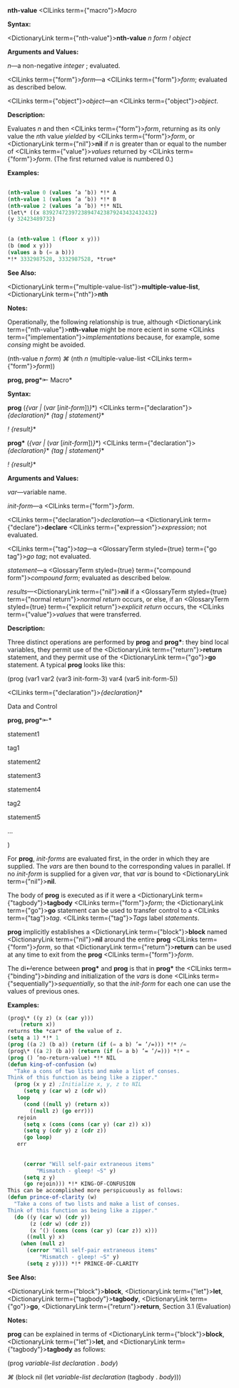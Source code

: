 **nth-value** <ClLinks  term={"macro"}><i>Macro</i></ClLinks> 



**Syntax:** 



<DictionaryLink  term={"nth-value"}><b>nth-value</b></DictionaryLink> *n form ! object* 



**Arguments and Values:** 



*n*—a non-negative *integer* ; evaluated. 



<ClLinks  term={"form"}><i>form</i></ClLinks>—a <ClLinks  term={"form"}><i>form</i></ClLinks>; evaluated as described below. 



<ClLinks  term={"object"}><i>object</i></ClLinks>—an <ClLinks  term={"object"}><i>object</i></ClLinks>. 



**Description:** 



Evaluates *n* and then <ClLinks  term={"form"}><i>form</i></ClLinks>, returning as its only value the *n*th value *yielded* by <ClLinks  term={"form"}><i>form</i></ClLinks>, or <DictionaryLink  term={"nil"}><b>nil</b></DictionaryLink> if *n* is greater than or equal to the number of <ClLinks  term={"value"}><i>values</i></ClLinks> returned by <ClLinks  term={"form"}><i>form</i></ClLinks>. (The first returned value is numbered 0.) 



**Examples:**
```lisp
 
(nth-value 0 (values ’a ’b)) *!* A 
(nth-value 1 (values ’a ’b)) *!* B 
(nth-value 2 (values ’a ’b)) *!* NIL 
(let\* ((x 83927472397238947423879243432432432) 
(y 32423489732) 
 
 
(a (nth-value 1 (floor x y))) 
(b (mod x y))) 
(values a b (= a b))) 
*!* 3332987528, 3332987528, *true* 
```
**See Also:** 



<DictionaryLink  term={"multiple-value-list"}><b>multiple-value-list</b></DictionaryLink>, <DictionaryLink  term={"nth"}><b>nth</b></DictionaryLink> 



**Notes:** 



Operationally, the following relationship is true, although <DictionaryLink  term={"nth-value"}><b>nth-value</b></DictionaryLink> might be more ecient in some <ClLinks  term={"implementation"}><i>implementations</i></ClLinks> because, for example, some *consing* might be avoided. 



(nth-value *n form*) *⌘* (nth *n* (multiple-value-list <ClLinks  term={"form"}><i>form</i></ClLinks>)) 



**prog, prog***⇤ Macro* 



**Syntax:** 



**prog** (*\{var |* (*var* [*init-form*])*\}*\*) <ClLinks  term={"declaration"}><i>\{declaration\}</i></ClLinks>\* *\{tag | statement\}*\* 



*! \{result\}*\* 



**prog\*** (*\{var |* (*var* [*init-form*])*\}*\*) <ClLinks  term={"declaration"}><i>\{declaration\}</i></ClLinks>\* *\{tag | statement\}*\* 



*! \{result\}*\* 



**Arguments and Values:** 



*var*—variable name. 



*init-form*—a <ClLinks  term={"form"}><i>form</i></ClLinks>. 



<ClLinks  term={"declaration"}><i>declaration</i></ClLinks>—a <DictionaryLink  term={"declare"}><b>declare</b></DictionaryLink> <ClLinks  term={"expression"}><i>expression</i></ClLinks>; not evaluated. 



<ClLinks  term={"tag"}><i>tag</i></ClLinks>—a <GlossaryTerm styled={true} term={"go tag"}><i>go tag</i></GlossaryTerm>; not evaluated. 



*statement*—a <GlossaryTerm styled={true} term={"compound form"}><i>compound form</i></GlossaryTerm>; evaluated as described below. 



*results*—<DictionaryLink  term={"nil"}><b>nil</b></DictionaryLink> if a <GlossaryTerm styled={true} term={"normal return"}><i>normal return</i></GlossaryTerm> occurs, or else, if an <GlossaryTerm styled={true} term={"explicit return"}><i>explicit return</i></GlossaryTerm> occurs, the <ClLinks  term={"value"}><i>values</i></ClLinks> that were transferred. 



**Description:** 



Three distinct operations are performed by **prog** and **prog\***: they bind local variables, they permit use of the <DictionaryLink  term={"return"}><b>return</b></DictionaryLink> statement, and they permit use of the <DictionaryLink  term={"go"}><b>go</b></DictionaryLink> statement. A typical **prog** looks like this: 



(prog (var1 var2 (var3 init-form-3) var4 (var5 init-form-5)) 



<ClLinks  term={"declaration"}><i>\{declaration\}</i></ClLinks>\* 



Data and Control 



 



 



**prog, prog***⇤* 



statement1 



tag1 



statement2 



statement3 



statement4 



tag2 



statement5 



... 



) 



For **prog**, *init-forms* are evaluated first, in the order in which they are supplied. The *vars* are then bound to the corresponding values in parallel. If no *init-form* is supplied for a given *var*, that *var* is bound to <DictionaryLink  term={"nil"}><b>nil</b></DictionaryLink>. 



The body of **prog** is executed as if it were a <DictionaryLink  term={"tagbody"}><b>tagbody</b></DictionaryLink> <ClLinks  term={"form"}><i>form</i></ClLinks>; the <DictionaryLink  term={"go"}><b>go</b></DictionaryLink> statement can be used to transfer control to a <ClLinks  term={"tag"}><i>tag</i></ClLinks>. <ClLinks  term={"tag"}><i>Tags</i></ClLinks> label *statements*. 



**prog** implicitly establishes a <DictionaryLink  term={"block"}><b>block</b></DictionaryLink> named <DictionaryLink  term={"nil"}><b>nil</b></DictionaryLink> around the entire **prog** <ClLinks  term={"form"}><i>form</i></ClLinks>, so that <DictionaryLink  term={"return"}><b>return</b></DictionaryLink> can be used at any time to exit from the **prog** <ClLinks  term={"form"}><i>form</i></ClLinks>. 



The di↵erence between **prog\*** and **prog** is that in **prog\*** the <ClLinks  term={"binding"}><i>binding</i></ClLinks> and initialization of the *vars* is done <ClLinks  term={"sequentially"}><i>sequentially</i></ClLinks>, so that the *init-form* for each one can use the values of previous ones. 



**Examples:**
```lisp
(prog\* ((y z) (x (car y))) 
	(return x)) 
returns the *car* of the value of z. 
(setq a 1) *!* 1 
(prog ((a 2) (b a)) (return (if (= a b) ’= ’/=))) *!* /= 
(prog\* ((a 2) (b a)) (return (if (= a b) ’= ’/=))) *!* = 
(prog () ’no-return-value) *!* NIL 
(defun king-of-confusion (w) 
  "Take a cons of two lists and make a list of conses. 
Think of this function as being like a zipper." 
  (prog (x y z) ;Initialize x, y, z to NIL 
     (setq y (car w) z (cdr w)) 
   loop 
     (cond ((null y) (return x)) 
	   ((null z) (go err))) 
   rejoin 
     (setq x (cons (cons (car y) (car z)) x)) 
     (setq y (cdr y) z (cdr z)) 
     (go loop) 
   err 
     
     
     (cerror "Will self-pair extraneous items" 
	     "Mismatch - gleep! ~S" y) 
     (setq z y) 
     (go rejoin))) *!* KING-OF-CONFUSION 
This can be accomplished more perspicuously as follows: 
(defun prince-of-clarity (w) 
  "Take a cons of two lists and make a list of conses. 
Think of this function as being like a zipper." 
  (do ((y (car w) (cdr y)) 
       (z (cdr w) (cdr z)) 
       (x ’() (cons (cons (car y) (car z)) x))) 
      ((null y) x) 
    (when (null z) 
      (cerror "Will self-pair extraneous items" 
	      "Mismatch - gleep! ~S" y) 
      (setq z y)))) *!* PRINCE-OF-CLARITY 
```
**See Also:** 



<DictionaryLink  term={"block"}><b>block</b></DictionaryLink>, <DictionaryLink  term={"let"}><b>let</b></DictionaryLink>, <DictionaryLink  term={"tagbody"}><b>tagbody</b></DictionaryLink>, <DictionaryLink  term={"go"}><b>go</b></DictionaryLink>, <DictionaryLink  term={"return"}><b>return</b></DictionaryLink>, Section 3.1 (Evaluation) 



**Notes:** 



**prog** can be explained in terms of <DictionaryLink  term={"block"}><b>block</b></DictionaryLink>, <DictionaryLink  term={"let"}><b>let</b></DictionaryLink>, and <DictionaryLink  term={"tagbody"}><b>tagbody</b></DictionaryLink> as follows: 



(prog *variable-list declaration* . *body*) 



*⌘* (block nil (let *variable-list declaration* (tagbody . *body*))) 



